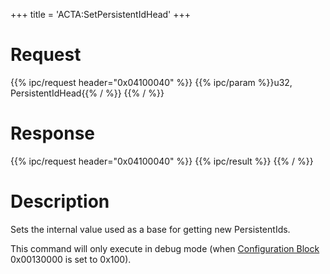 +++
title = 'ACTA:SetPersistentIdHead'
+++

# Request

{{% ipc/request header="0x04100040" %}}
{{% ipc/param %}}u32, PersistentIdHead{{% / %}}
{{% / %}}

# Response

{{% ipc/request header="0x04100040" %}}
{{% ipc/result %}}
{{% / %}}

# Description

Sets the internal value used as a base for getting new PersistentIds.

This command will only execute in debug mode (when [Configuration Block](Config_Savegame#configuration_blocks "wikilink") 0x00130000 is set to 0x100).
